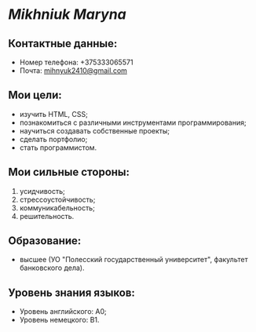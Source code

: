 # ***Mikhniuk Maryna***
 
## **Контактные данные:**
* Номер телефона: +375333065571
* Почта: mihnyuk2410@gmail.com
## **Мои цели:**
* изучить HTML, CSS;
* познакомиться с различными инструментами программирования;
* научиться создавать собственные проекты;
* сделать портфолио;
* стать программистом.
## **Мои сильные стороны:**
 1. усидчивость;
 2. стрессоустойчивость;
 3. коммуникабельность;
 4. решительность.
## **Образование:**
* высшее (УО "Полесский государственный университет", факультет банковского дела). 
## **Уровень знания языков:**
* Уровень английского: А0;
* Уровень немецкого: B1.






